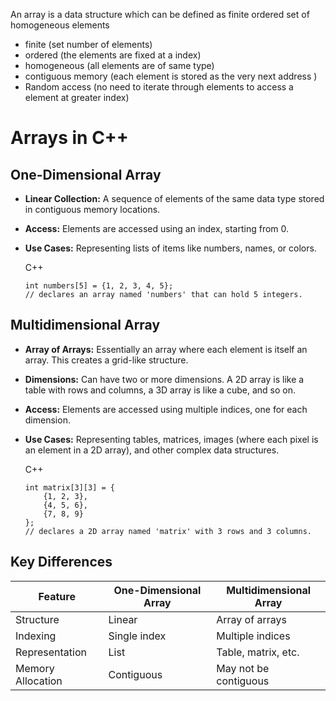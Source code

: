 An array is a data structure which can be defined as finite ordered set of homogeneous elements
- finite (set number of elements)
- ordered (the elements are fixed at a index)
- homogeneous (all elements are of same type)
- contiguous memory (each element is stored as the very next address )
- Random access (no need to iterate through elements to access a element at greater index)

# Arrays in C++

## One-Dimensional Array
- **Linear Collection:** A sequence of elements of the same data type stored in contiguous memory locations.

- **Access:** Elements are accessed using an index, starting from 0.

- **Use Cases:** Representing lists of items like numbers, names, or colors.

    C++
    
    ```
    int numbers[5] = {1, 2, 3, 4, 5}; 
    // declares an array named 'numbers' that can hold 5 integers.
    ```
    

## Multidimensional Array

- **Array of Arrays:** Essentially an array where each element is itself an array. This creates a grid-like structure.
    
- **Dimensions:** Can have two or more dimensions. A 2D array is like a table with rows and columns, a 3D array is like a cube, and so on.
    
- **Access:** Elements are accessed using multiple indices, one for each dimension.
    
- **Use Cases:** Representing tables, matrices, images (where each pixel is an element in a 2D array), and other complex data structures.
    
    C++
    
    ```
    int matrix[3][3] = {  
        {1, 2, 3}, 
        {4, 5, 6}, 
        {7, 8, 9}  
    }; 
    // declares a 2D array named 'matrix' with 3 rows and 3 columns.
    ```
    

## Key Differences

|Feature|One-Dimensional Array|Multidimensional Array|
|---|---|---|
|Structure|Linear|Array of arrays|
|Indexing|Single index|Multiple indices|
|Representation|List|Table, matrix, etc.|
|Memory Allocation|Contiguous|May not be contiguous|
```C++

```